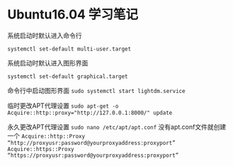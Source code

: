 # Ubuntu16.04 学习笔记

系统启动时默认进入命令行

```systemctl set-default multi-user.target```

系统启动时默认进入图形界面

```systemctl set-default graphical.target```

命令行中启动图形界面
```sudo systemctl start lightdm.service```

临时更改APT代理设置
```sudo apt-get -o Acquire::http::proxy="http://127.0.0.1:8000/" update```

永久更改APT代理设置
```sudo nano /etc/apt/apt.conf``` 没有apt.conf文件就创建一个
```Acquire::http::Proxy “http://proxyusr:password@yourproxyaddress:proxyport”```
```Acquire::https::Proxy “https://proxyusr:password@yourproxyaddress:proxyport”```

